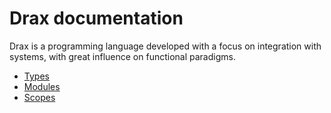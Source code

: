 # Drax documentation

Drax is a programming language developed with a focus on integration with systems, with great influence on functional paradigms.

* [Types](./types.md)
* [Modules](./modules.md)
* [Scopes](./scopes.md)
